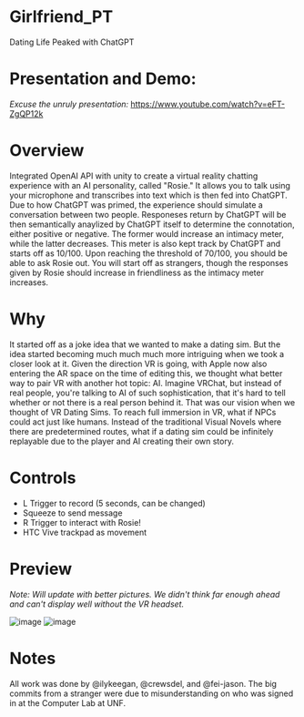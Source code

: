 # Girlfriend_PT
 Dating Life Peaked with ChatGPT

 # Presentation and Demo: 
 _Excuse the unruly presentation:_
 https://www.youtube.com/watch?v=eFT-ZgQP12k

 # Overview 
 Integrated OpenAI API with unity to create a virtual reality chatting experience with an AI personality, called "Rosie." It allows you to talk using your microphone and transcribes into text which is then fed into ChatGPT. Due to how ChatGPT was primed, the experience should simulate a conversation between two people. Responeses return by ChatGPT will be then semantically anaylized by ChatGPT itself to determine the connotation, either positive or negative. The former would increase an intimacy meter, while the latter decreases. This meter is also kept track by ChatGPT and starts off as 10/100. Upon reaching the threshold of 70/100, you should be able to ask Rosie out. You will start off as strangers, though the responses given by Rosie should increase in friendliness as the intimacy meter increases.

# Why
It started off as a joke idea that we wanted to make a dating sim. But the idea started becoming much much much more intriguing when we took a closer look at it. Given the direction VR is going, with Apple now also entering the AR space on the time of editing this, we thought what better way to pair VR with another hot topic: AI. Imagine VRChat, but instead of real people, you're talking to AI of such sophistication, that it's hard to tell whether or not there is a real person behind it. That was our vision when we thought of VR Dating Sims. To reach full immersion in VR, what if NPCs could act just like humans. Instead of the traditional Visual Novels where there are predetermined routes, what if a dating sim could be infinitely replayable due to the player and AI creating their own story.

# Controls
- L Trigger to record (5 seconds, can be changed)
- Squeeze to send message
- R Trigger to interact with Rosie!
- HTC Vive trackpad as movement


# Preview
_Note: Will update with better pictures. We didn't think far enough ahead and can't display well without the VR headset._

![image](https://github.com/fei-jason/VR_Project3/assets/101422560/60582b24-a7cb-424b-818c-b73b61b8cf3d)
![image](https://github.com/fei-jason/VR_Project3/assets/101422560/01006461-2da8-474a-b492-a02f86c16edb)


 # Notes
 All work was done by @ilykeegan, @crewsdel, and @fei-jason. The big commits from a stranger were due to misunderstanding on who was signed in at the Computer Lab at UNF.
